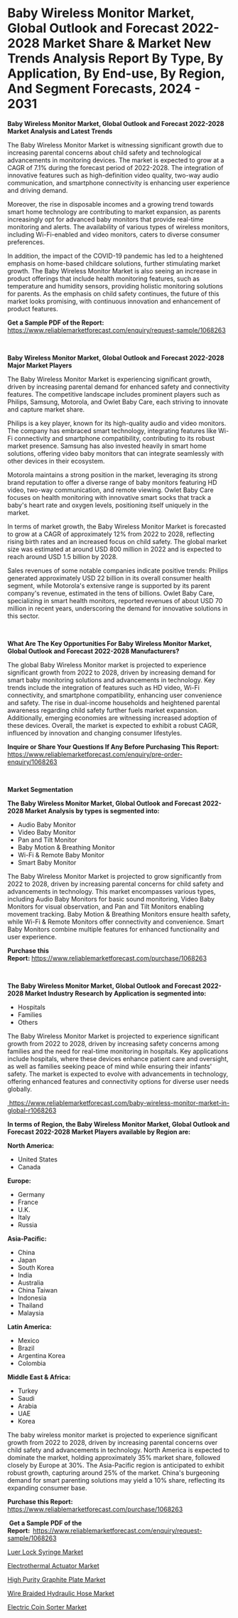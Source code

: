 <p><h1>Baby Wireless Monitor Market, Global Outlook and Forecast 2022-2028 Market Share & Market New Trends Analysis Report By Type, By Application, By End-use, By Region, And Segment Forecasts, 2024 - 2031</h1></p><p><strong>Baby Wireless Monitor Market, Global Outlook and Forecast 2022-2028 Market Analysis and Latest Trends</strong></p>
<p><p>The Baby Wireless Monitor Market is witnessing significant growth due to increasing parental concerns about child safety and technological advancements in monitoring devices. The market is expected to grow at a CAGR of 7.1% during the forecast period of 2022-2028. The integration of innovative features such as high-definition video quality, two-way audio communication, and smartphone connectivity is enhancing user experience and driving demand. </p><p>Moreover, the rise in disposable incomes and a growing trend towards smart home technology are contributing to market expansion, as parents increasingly opt for advanced baby monitors that provide real-time monitoring and alerts. The availability of various types of wireless monitors, including Wi-Fi-enabled and video monitors, caters to diverse consumer preferences. </p><p>In addition, the impact of the COVID-19 pandemic has led to a heightened emphasis on home-based childcare solutions, further stimulating market growth. The Baby Wireless Monitor Market is also seeing an increase in product offerings that include health monitoring features, such as temperature and humidity sensors, providing holistic monitoring solutions for parents. As the emphasis on child safety continues, the future of this market looks promising, with continuous innovation and enhancement of product features.</p></p>
<p><strong>Get a Sample PDF of the Report:&nbsp;</strong> <a href="https://www.reliablemarketforecast.com/enquiry/request-sample/1068263">https://www.reliablemarketforecast.com/enquiry/request-sample/1068263</a></p>
<p>&nbsp;</p>
<p><strong>Baby Wireless Monitor Market, Global Outlook and Forecast 2022-2028 Major Market Players</strong></p>
<p><p>The Baby Wireless Monitor Market is experiencing significant growth, driven by increasing parental demand for enhanced safety and connectivity features. The competitive landscape includes prominent players such as Philips, Samsung, Motorola, and Owlet Baby Care, each striving to innovate and capture market share.</p><p>Philips is a key player, known for its high-quality audio and video monitors. The company has embraced smart technology, integrating features like Wi-Fi connectivity and smartphone compatibility, contributing to its robust market presence. Samsung has also invested heavily in smart home solutions, offering video baby monitors that can integrate seamlessly with other devices in their ecosystem.</p><p>Motorola maintains a strong position in the market, leveraging its strong brand reputation to offer a diverse range of baby monitors featuring HD video, two-way communication, and remote viewing. Owlet Baby Care focuses on health monitoring with innovative smart socks that track a baby's heart rate and oxygen levels, positioning itself uniquely in the market.</p><p>In terms of market growth, the Baby Wireless Monitor Market is forecasted to grow at a CAGR of approximately 12% from 2022 to 2028, reflecting rising birth rates and an increased focus on child safety. The global market size was estimated at around USD 800 million in 2022 and is expected to reach around USD 1.5 billion by 2028.</p><p>Sales revenues of some notable companies indicate positive trends: Philips generated approximately USD 22 billion in its overall consumer health segment, while Motorola's extensive range is supported by its parent company's revenue, estimated in the tens of billions. Owlet Baby Care, specializing in smart health monitors, reported revenues of about USD 70 million in recent years, underscoring the demand for innovative solutions in this sector.</p></p>
<p>&nbsp;</p>
<p><strong>What Are The Key Opportunities For Baby Wireless Monitor Market, Global Outlook and Forecast 2022-2028 Manufacturers?</strong></p>
<p><p>The global Baby Wireless Monitor market is projected to experience significant growth from 2022 to 2028, driven by increasing demand for smart baby monitoring solutions and advancements in technology. Key trends include the integration of features such as HD video, Wi-Fi connectivity, and smartphone compatibility, enhancing user convenience and safety. The rise in dual-income households and heightened parental awareness regarding child safety further fuels market expansion. Additionally, emerging economies are witnessing increased adoption of these devices. Overall, the market is expected to exhibit a robust CAGR, influenced by innovation and changing consumer lifestyles.</p></p>
<p><strong>Inquire or Share Your Questions If Any Before Purchasing This Report:</strong> <a href="https://www.reliablemarketforecast.com/enquiry/pre-order-enquiry/1068263">https://www.reliablemarketforecast.com/enquiry/pre-order-enquiry/1068263</a></p>
<p>&nbsp;</p>
<p><strong>Market Segmentation</strong></p>
<p><strong>The Baby Wireless Monitor Market, Global Outlook and Forecast 2022-2028 Market Analysis by types is segmented into:</strong></p>
<p><ul><li>Audio Baby Monitor</li><li>Video Baby Monitor</li><li>Pan and Tilt Monitor</li><li>Baby Motion & Breathing Monitor</li><li>Wi-Fi & Remote Baby Monitor</li><li>Smart Baby Monitor</li></ul></p>
<p><p>The Baby Wireless Monitor Market is projected to grow significantly from 2022 to 2028, driven by increasing parental concerns for child safety and advancements in technology. This market encompasses various types, including Audio Baby Monitors for basic sound monitoring, Video Baby Monitors for visual observation, and Pan and Tilt Monitors enabling movement tracking. Baby Motion & Breathing Monitors ensure health safety, while Wi-Fi & Remote Monitors offer connectivity and convenience. Smart Baby Monitors combine multiple features for enhanced functionality and user experience.</p></p>
<p><strong>Purchase this Report:&nbsp;</strong><a href="https://www.reliablemarketforecast.com/purchase/1068263">https://www.reliablemarketforecast.com/purchase/1068263</a></p>
<p>&nbsp;</p>
<p><strong>The Baby Wireless Monitor Market, Global Outlook and Forecast 2022-2028 Market Industry Research by Application is segmented into:</strong></p>
<p><ul><li>Hospitals</li><li>Families</li><li>Others</li></ul></p>
<p><p>The Baby Wireless Monitor Market is projected to experience significant growth from 2022 to 2028, driven by increasing safety concerns among families and the need for real-time monitoring in hospitals. Key applications include hospitals, where these devices enhance patient care and oversight, as well as families seeking peace of mind while ensuring their infants' safety. The market is expected to evolve with advancements in technology, offering enhanced features and connectivity options for diverse user needs globally.</p></p>
<p><a href="https://www.reliablemarketforecast.com/baby-wireless-monitor-market-in-global-r1068263">&nbsp;https://www.reliablemarketforecast.com/baby-wireless-monitor-market-in-global-r1068263</a></p>
<p><strong>In terms of Region, the Baby Wireless Monitor Market, Global Outlook and Forecast 2022-2028 Market Players available by Region are:</strong></p>
<p>
    <p> <strong> North America: </strong>
        <ul>
            <li>United States</li>
            <li>Canada</li>
        </ul>
        </p> 
    <p> <strong> Europe: </strong>
        <ul>
            <li>Germany</li>
            <li>France</li>
            <li>U.K.</li>
            <li>Italy</li>
            <li>Russia</li>
        </ul>
        </p> 
    <p> <strong> Asia-Pacific: </strong>
        <ul>
            <li>China</li>
            <li>Japan</li>
            <li>South Korea</li>
            <li>India</li>
            <li>Australia</li>
            <li>China Taiwan</li>
            <li>Indonesia</li>
            <li>Thailand</li>
            <li>Malaysia</li>
        </ul>
        </p> 
    <p> <strong> Latin America: </strong>
        <ul>
            <li>Mexico</li>
            <li>Brazil</li>
            <li>Argentina Korea</li>
            <li>Colombia</li>
        </ul>
        </p> 
    <p> <strong> Middle East & Africa: </strong>
        <ul>
            <li>Turkey</li>
            <li>Saudi</li>
            <li>Arabia</li>
            <li>UAE</li>
            <li>Korea</li>
        </ul>
    </p>
    </p>
<p><p>The baby wireless monitor market is projected to experience significant growth from 2022 to 2028, driven by increasing parental concerns over child safety and advancements in technology. North America is expected to dominate the market, holding approximately 35% market share, followed closely by Europe at 30%. The Asia-Pacific region is anticipated to exhibit robust growth, capturing around 25% of the market. China's burgeoning demand for smart parenting solutions may yield a 10% share, reflecting its expanding consumer base.</p></p>
<p><strong>Purchase this Report: </strong><a href="https://www.reliablemarketforecast.com/purchase/1068263">https://www.reliablemarketforecast.com/purchase/1068263</a></p>
<p>&nbsp;<strong>Get a Sample PDF of the Report:&nbsp;&nbsp;</strong><a href="https://www.reliablemarketforecast.com/enquiry/request-sample/1068263">https://www.reliablemarketforecast.com/enquiry/request-sample/1068263</a></p>
<p><strong></strong></p>
<p><p><a href="https://www.linkedin.com/pulse/in-depth-analysis-global-luer-lock-syringe-market-egjpe?trackingId=x5P%2BAhjgT4qitxeOE11L4A%3D%3D">Luer Lock Syringe Market</a></p><p><a href="https://medium.com/@leneciacharles/the-electrothermal-actuator-market-is-anticipated-to-experience-significant-growth-with-a-39d7449e032f">Electrothermal Actuator Market</a></p><p><a href="https://medium.com/@swilliamn8765/the-high-purity-graphite-plate-market-insights-report-offers-an-in-depth-and-thorough-analysis-of-b373eea2f438">High Purity Graphite Plate Market</a></p><p><a href="https://issuu.com/reportprime-2/docs/wire-braided-hydraulic-hose-market-_fd64bfc86758cd">Wire Braided Hydraulic Hose Market</a></p><p><a href="https://www.linkedin.com/pulse/global-electric-coin-sorter-industry-analysis-share-growth-0fuwf?trackingId=7CTetqQYTTe7CtKkHNDXZQ%3D%3D">Electric Coin Sorter Market</a></p></p>